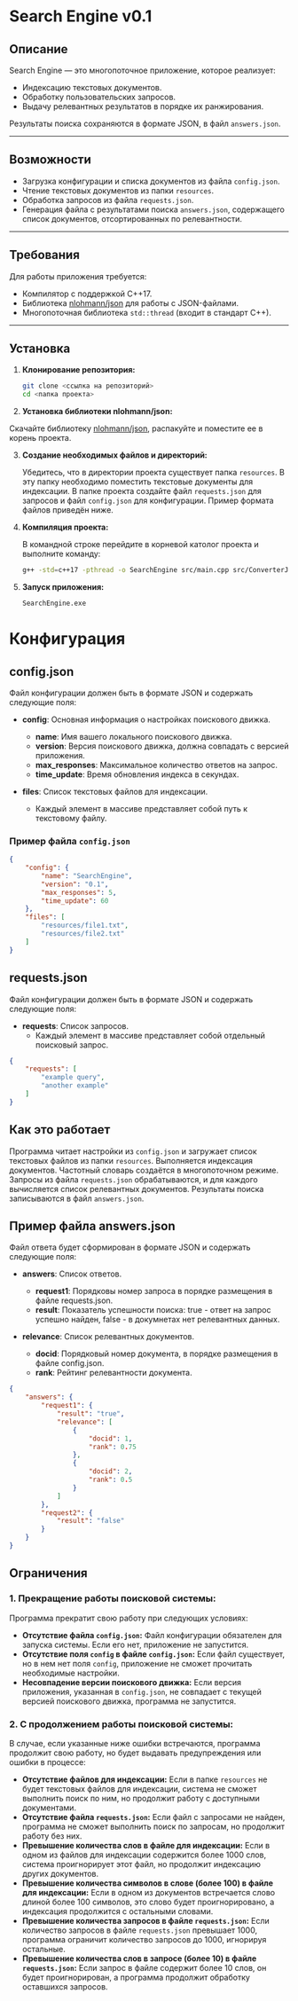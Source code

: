 # Search Engine v0.1

## Описание  
Search Engine — это многопоточное приложение, которое реализует:  
- Индексацию текстовых документов.  
- Обработку пользовательских запросов.  
- Выдачу релевантных результатов в порядке их ранжирования.  

Результаты поиска сохраняются в формате JSON, в файл `answers.json`.  

---

## Возможности  
- Загрузка конфигурации и списка документов из файла `config.json`.  
- Чтение текстовых документов из папки `resources`.  
- Обработка запросов из файла `requests.json`.  
- Генерация файла с результатами поиска `answers.json`, содержащего список документов, отсортированных по релевантности.  

---

## Требования  
Для работы приложения требуется:  
- Компилятор с поддержкой C++17.  
- Библиотека [nlohmann/json](https://github.com/nlohmann/json) для работы с JSON-файлами.  
- Многопоточная библиотека `std::thread` (входит в стандарт C++).  

---

## Установка

1. **Клонирование репозитория:**

    ```bash
    git clone <ссылка на репозиторий>
    cd <папка проекта>
    ```

2. **Установка библиотеки nlohmann/json:**

Cкачайте библиотеку [nlohmann/json](https://github.com/nlohmann/json), распакуйте и поместите ее в корень проекта.

3. **Создание необходимых файлов и директорий:**

    Убедитесь, что в директории проекта существует папка `resources`. В эту папку необходимо поместить текстовые документы для индексации.
    В папке проекта создайте файл `requests.json` для запросов и файл `config.json` для конфигурации. Пример формата файлов приведён ниже.

4. **Компиляция проекта:**

   В командной строке перейдите в корневой католог проекта и выполните команду:

    ```bash
    g++ -std=c++17 -pthread -o SearchEngine src/main.cpp src/ConverterJSON.cpp src/InvertedIndex.cpp src/SearchServer.cpp -Iinclude -I./nlohmann_json/include
    ```

7. **Запуск приложения:**

    ```bash
    SearchEngine.exe
    ```

# Конфигурация

## config.json

Файл конфигурации должен быть в формате JSON и содержать следующие поля:

- **config**: Основная информация о настройках поискового движка.
    - **name**: Имя вашего локального поискового движка.
    - **version**: Версия поискового движка, должна совпадать с версией приложения.
    - **max_responses**: Максимальное количество ответов на запрос.
    - **time_update**: Время обновления индекса в секундах.

- **files**: Список текстовых файлов для индексации.
    - Каждый элемент в массиве представляет собой путь к текстовому файлу.

### Пример файла `config.json`

```json
{
    "config": {
        "name": "SearchEngine",
        "version": "0.1",
        "max_responses": 5,
        "time_update": 60
    },
    "files": [
        "resources/file1.txt",
        "resources/file2.txt"
    ]
}
```

## requests.json

Файл конфигурации должен быть в формате JSON и содержать следующие поля:
- **requests**: Список запросов.
    - Каждый элемент в массиве представляет собой отдельный поисковый запрос.
  
```json
{
    "requests": [
        "example query",
        "another example"
    ]
}
```
## Как это работает

Программа читает настройки из `config.json` и загружает список текстовых файлов из папки `resources`.
Выполняется индексация документов. Частотный словарь создаётся в многопоточном режиме.
Запросы из файла `requests.json` обрабатываются, и для каждого вычисляется список релевантных документов.
Результаты поиска записываются в файл `answers.json`.

## Пример файла answers.json

Файл ответа будет сформирован в формате JSON и содержать следующие поля:
- **answers**: Список ответов.
    - **request1**: Порядковы номер запроса в порядке размещения в файле requests.json.
    - **result**: Показатель успешности поиска: true - ответ на запрос успешно найден, false - в докумнетах нет релевантных данных.

- **relevance**: Список релевантных документов.
    - **docid**: Порядковый номер документа, в порядке размещения в файле config.json.
    - **rank**: Рейтинг релевантности документа.
  
```json
{
    "answers": {
        "request1": {
            "result": "true",
            "relevance": [
                {
                    "docid": 1,
                    "rank": 0.75
                },
                {
                    "docid": 2,
                    "rank": 0.5
                }
            ]
        },
        "request2": {
            "result": "false"
        }
    }
}
```
## Ограничения  

### 1. Прекращение работы поисковой системы:  
Программа прекратит свою работу при следующих условиях:  

- **Отсутствие файла `config.json`:** Файл конфигурации обязателен для запуска системы. Если его нет, приложение не запустится.  
- **Отсутствие поля `config` в файле `config.json`:** Если файл существует, но в нем нет поля `config`, приложение не сможет прочитать необходимые настройки.  
- **Несовпадение версии поискового движка:** Если версия приложения, указанная в `config.json`, не совпадает с текущей версией поискового движка, программа не запустится.  

### 2. С продолжением работы поисковой системы:  
В случае, если указанные ниже ошибки встречаются, программа продолжит свою работу, но будет выдавать предупреждения или ошибки в процессе:  

- **Отсутствие файлов для индексации:** Если в папке `resources` не будет текстовых файлов для индексации, система не сможет выполнить поиск по ним, но продолжит работу с доступными документами.  
- **Отсутствие файла `requests.json`:** Если файл с запросами не найден, программа не сможет выполнить поиск по запросам, но продолжит работу без них.  
- **Превышение количества слов в файле для индексации:** Если в одном из файлов для индексации содержится более 1000 слов, система проигнорирует этот файл, но продолжит индексацию других документов.  
- **Превышение количества символов в слове (более 100) в файле для индексации:** Если в одном из документов встречается слово длиной более 100 символов, это слово будет проигнорировано, а индексация продолжится с остальными словами.  
- **Превышение количества запросов в файле `requests.json`:** Если количество запросов в файле `requests.json` превышает 1000, программа ограничит количество запросов до 1000, игнорируя остальные.  
- **Превышение количества слов в запросе (более 10) в файле `requests.json`:** Если запрос в файле содержит более 10 слов, он будет проигнорирован, а программа продолжит обработку оставшихся запросов.  

